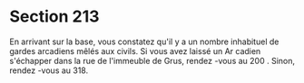 # Section 213

En arrivant sur la base, vous constatez qu'il y a un nombre
inhabituel de gardes arcadiens mêlés aux  civils. Si vous avez
laissé un Ar cadien s'échapper dans la rue de l'immeuble de Grus,
rendez -vous au 200 . Sinon, rendez -vous au 318.